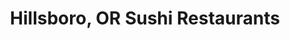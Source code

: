 ---
layout: city
title: Hillsboro, OR Sushi Restaurants
permalink: /oregon/hillsboro/
stateAbbr: OR
stateName: Oregon
cityName: Hillsboro

---